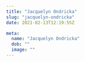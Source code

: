 ```yaml
---
title: "Jacquelyn Ondricka"
slug: "jacquelyn-ondricka"
date: 2021-02-13T12:19:55Z

meta:
  name: "Jacquelyn Ondricka"
  dob: ""
  image: ""
---
```


